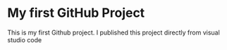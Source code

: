 # My  first GitHub  Project
This is my first Github project. I published this project directly from visual studio code